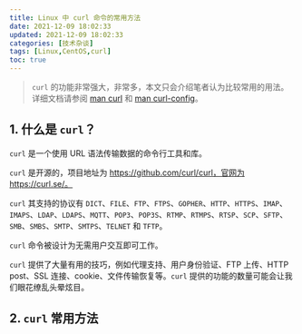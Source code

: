 ```yaml
---
title: Linux 中 curl 命令的常用方法
date: 2021-12-09 18:02:33
updated: 2021-12-09 18:02:33
categories: [技术杂谈]
tags: [Linux,CentOS,curl]
toc: true
---
```






> `curl` 的功能非常强大，非常多，本文只会介绍笔者认为比较常用的用法。详细文档请参阅 [man curl](https://man7.org/linux/man-pages/man1/curl.1.html) 和 [man curl-config](https://man7.org/linux/man-pages/man1/curl-config.1.html)。



## 1. 什么是 `curl`？



`curl` 是一个使用 URL 语法传输数据的命令行工具和库。



`curl` 是开源的，项目地址为 https://github.com/curl/curl，官网为 https://curl.se/。



`curl` 其支持的协议有 `DICT`、`FILE`、`FTP`、`FTPS`、`GOPHER`、`HTTP`、`HTTPS`、`IMAP`、`IMAPS`、`LDAP`、`LDAPS`、`MQTT`、`POP3`、`POP3S`、`RTMP`、`RTMPS`、`RTSP`、`SCP`、`SFTP`、`SMB`、`SMBS`、`SMTP`、`SMTPS`、`TELNET` 和 `TFTP`。



`curl` 命令被设计为无需用户交互即可工作。



`curl` 提供了大量有用的技巧，例如代理支持、用户身份验证、FTP 上传、HTTP post、SSL 连接、cookie、文件传输恢复等。`curl` 提供的功能的数量可能会让我们眼花缭乱头晕炫目。





## 2. `curl` 常用方法



